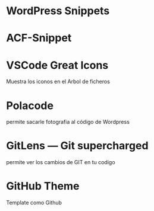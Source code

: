#  WordPress Snippets
#  ACF-Snippet
# VSCode Great Icons
Muestra los iconos en el Arbol de ficheros
# Polacode
permite sacarle fotografia al código de Wordpress
# GitLens — Git supercharged
permite ver los cambios de GIT en tu codigo
# GitHub Theme
Template como Github
